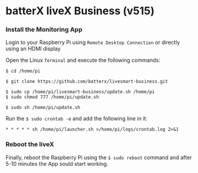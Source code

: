 # batterX liveX Business (v515)

### Install the Monitoring App

Login to your Raspberry Pi using `Remote Desktop Connection` or directly using an HDMI display

Open the Linux `Terminal` and execute the following commands:

```
$ cd /home/pi

$ git clone https://github.com/batterx/livesmart-business.git

$ sudo cp /home/pi/livesmart-business/update.sh /home/pi
$ sudo chmod 777 /home/pi/update.sh

$ sudo sh /home/pi/update.sh
```

Run the `$ sudo crontab -e` and add the following line in it:

```
* * * * * sh /home/pi/launcher.sh >/home/pi/logs/crontab.log 2>&1
```

### Reboot the liveX

Finally, reboot the Raspberry Pi using the `$ sudo reboot` command and after 5-10 minutes the App sould start working.
